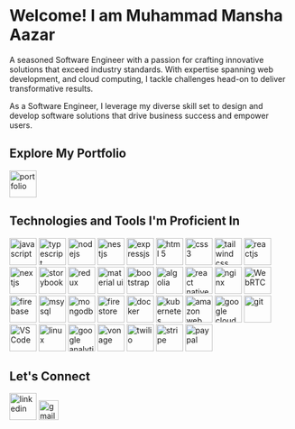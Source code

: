 
# Welcome! I am Muhammad Mansha Aazar

A seasoned Software Engineer with a passion for crafting innovative solutions that exceed industry standards. With expertise spanning web development, and cloud computing, I tackle challenges head-on to deliver transformative results.

As a Software Engineer, I leverage my diverse skill set to design and develop software solutions that drive business success and empower users.

## Explore My Portfolio
<a href="https://docs.google.com/document/d/e/2PACX-1vR2mlqZWFOWkaiMVzZrSjeDrC7ixMaZPzKJpQRA7N4oelps8eiIV7Yjjz6_DpknTQY33Qh1mwcStIRj/pub" target="_blank"><img src="https://img.icons8.com/fluency/48/resume-website.png" alt="portfolio" height="48"></a>

## Technologies and Tools I'm Proficient In
<a href="https://www.javascript.com/" target="_blank"><img src="https://img.icons8.com/color/48/javascript--v1.png" alt="javascript" height="48"></a>
<a href="https://www.typescriptlang.org/" target="_blank"><img src="https://img.icons8.com/color/48/typescript.png" alt="typescript" height="48"></a>
<a href="https://nodejs.org/en" target="_blank"><img src="https://img.icons8.com/fluency/48/node-js.png" alt="nodejs" height="48"></a>
<a href="https://nestjs.com/" target="_blank"><img src="https://img.icons8.com/color/48/nestjs.png" alt="nestjs" height="48"></a>
<a href="https://expressjs.com/" target="_blank"><img src="https://img.icons8.com/color/48/express-js.png" alt="expressjs" height="48"></a>
<a href="https://html.com/html5/" target="_blank"><img src="https://img.icons8.com/color/48/html-5--v1.png" alt="html 5" height="48"></a>
<a href="https://web.dev/learn/css" target="_blank"><img src="https://img.icons8.com/color/48/css3.png" alt="css 3" height="48"></a>
<a href="https://tailwindcss.com/" target="_blank"><img src="https://img.icons8.com/fluency/48/tailwind_css.png" alt="tailwind css" height="48"></a>
<a href="https://react.dev/" target="_blank"><img src="https://img.icons8.com/color/48/react-native.png" alt="reactjs" height="48"></a>
<a href="https://nextjs.org/" target="_blank"><img src="https://img.icons8.com/color/48/nextjs.png" alt="nextjs" height="48"></a>
<a href="https://storybook.js.org/" target="_blank"><img src="https://cdn.jsdelivr.net/gh/devicons/devicon/icons/storybook/storybook-original.svg" alt="storybook" height="48"></a>
<a href="https://redux-toolkit.js.org/rtk-query/overview" target="_blank"><img src="https://img.icons8.com/color/48/redux.png" alt="redux" height="48"></a>
<a href="https://mui.com/material-ui/" target="_blank"><img src="https://img.icons8.com/color/48/material-ui.png" alt="material ui" height="48"></a>
<a href="https://getbootstrap.com/" target="_blank"><img src="https://img.icons8.com/color-glass/48/bootstrap.png" alt="bootstrap" height="48"></a>
<a href="https://www.algolia.com/" target="_blank"><img src="https://img.icons8.com/external-tal-revivo-shadow-tal-revivo/48/external-algolia-a-american-startup-company-offering-a-web-search-product-through-a-saas-model-logo-shadow-tal-revivo.png" alt="algolia" height="48"></a>
<a href="https://reactnative.dev/" target="_blank"><img src="https://img.icons8.com/color/48/react-native.png" alt="react native" height="48"></a>
<a href="https://www.nginx.com/" target="_blank"><img src="https://img.icons8.com/color/48/nginx.png" alt="nginx" height="48"></a>
<a href="https://webrtc.org/" target="_blank"><img src="https://webrtc.github.io/webrtc-org/assets/images/webrtc-logo-vert-retro-255x305.png" alt="WebRTC" height="48"></a>
<a href="https://firebase.google.com/" target="_blank"><img src="https://img.icons8.com/color/48/google-firebase-console.png" alt="firebase" height="48"></a>
<a href="https://www.mysql.com/" target="_blank"><img src="https://img.icons8.com/color/48/mysql-logo.png" alt="msysql" height="48"></a>
<a href="https://www.mongodb.com/" target="_blank"><img src="https://img.icons8.com/external-tal-revivo-color-tal-revivo/48/external-mongodb-a-cross-platform-document-oriented-database-program-logo-color-tal-revivo.png" alt="mongodb" height="48"></a>
<a href="https://www.mongodb.com/" target="_blank"><img src="https://img.icons8.com/color/48/cloud-firestore.png" alt="firestore" height="48"></a>
<a href="https://www.docker.com/" target="_blank"><img src="https://img.icons8.com/fluency/48/docker.png" alt="docker" height="48"></a>
<a href="https://kubernetes.io/" target="_blank"><img src="https://img.icons8.com/color/48/kubernetes.png" alt="kubernetes" height="48"></a>
<a href="https://aws.amazon.com/" target="_blank"><img src="https://img.icons8.com/color/48/amazon-web-services.png" alt="amazon web service" height="48"></a>
<a href="https://cloud.google.com/" target="_blank"><img src="https://img.icons8.com/color/48/google-cloud.png" alt="google cloud" height="48"></a>
<a href="https://git-scm.com/" target="_blank"><img src="https://img.icons8.com/color/48/git.png" alt="git" height="48"></a>
<a href="https://code.visualstudio.com/" target="_blank"><img src="https://img.icons8.com/fluency/48/visual-studio-code-2019.png" alt="VS Code" height="48"></a>
<a href="https://www.linux.org/" target="_blank"><img src="https://img.icons8.com/color/48/linux--v1.png" alt="linux" height="48"></a>
<a href="https://analytics.google.com/" target="_blank"><img src="https://img.icons8.com/external-tal-revivo-color-tal-revivo/48/external-google-analytics-lets-you-measure-your-advertising-roi-logo-color-tal-revivo.png" alt="google analytics" height="48"></a>
<a href="https://www.vonage.com/" target="_blank"><img src="https://play-lh.googleusercontent.com/C1DOp1IaAgeZDKAGREoEmoC-BL0CciELfimz4zMWu4bOKGJpP1fk7GgRTtoKf2LaoQ=w240-h480-rw" alt="vonage" height="48"></a>
<a href="https://www.twilio.com/en-us" target="_blank"><img src="https://img.icons8.com/external-tal-revivo-color-tal-revivo/48/external-twilio-is-a-cloud-communications-platform-as-a-service-company-logo-color-tal-revivo.png" alt="twilio" height="48"></a>
<a href="https://stripe.com/" target="_blank"><img src="https://img.icons8.com/external-tal-revivo-color-tal-revivo/48/external-stripe-to-make-and-receive-payments-over-the-internet-logo-color-tal-revivo.png" alt="stripe" height="48"></a>
<a href="https://www.paypal.com/" target="_blank"><img src="https://img.icons8.com/color/48/paypal.png" alt="paypal" height="48"></a>

## Let's Connect
<a href="https://www.linkedin.com/in/muhammad-mansha/" target="_blank"><img src="https://img.icons8.com/color/48/linkedin.png" alt="linkedin" height="48"></a>
<a href="mailto:devonmars@protonmail.com" target="_blank"><img src="https://upload.wikimedia.org/wikipedia/commons/thumb/7/7e/Gmail_icon_%282020%29.svg/320px-Gmail_icon_%282020%29.svg.png" alt="gmail" height="35"></a>

<!-- <a href="https://www.upwork.com/freelancers/~01f69bb0d685de8d79?referrer_url_path=%2Fnx%2Fsearch%2Ftalent%2Fdetails%2F~01f69bb0d685de8d79%2Fprofile" target="_blank"><img src="https://img.icons8.com/external-tal-revivo-shadow-tal-revivo/48/external-upwork-a-global-freelancing-platform-where-professionals-connect-and-collaborate-remotely-logo-shadow-tal-revivo.png" alt="upwork" height="48"></a> -->


<!---
manshaaazar/manshaaazar is a ✨ special ✨ repository because its `README.md` (this file) appears on your GitHub profile.
You can click the Preview link to take a look at your changes.
--->
